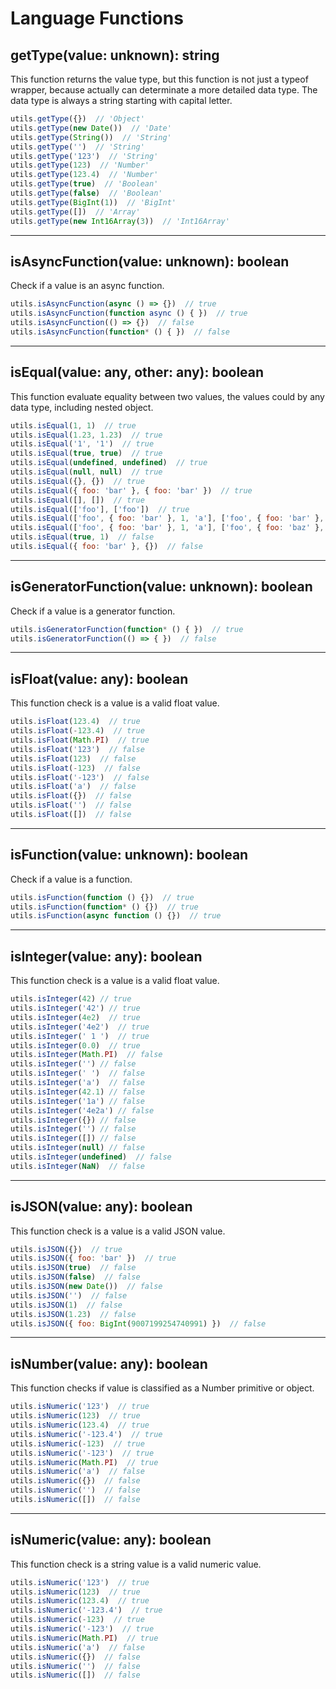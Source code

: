# Language Functions

## getType(value: unknown): string

This function returns the value type, but this function is not just a typeof wrapper, because actually can determinate a more detailed data type. The data type is always a string starting with capital letter.

```js
utils.getType({})  // 'Object'
utils.getType(new Date())  // 'Date'
utils.getType(String())  // 'String'
utils.getType('')  // 'String'
utils.getType('123')  // 'String'
utils.getType(123)  // 'Number'
utils.getType(123.4)  // 'Number'
utils.getType(true)  // 'Boolean'
utils.getType(false)  // 'Boolean'
utils.getType(BigInt(1))  // 'BigInt'
utils.getType([])  // 'Array'
utils.getType(new Int16Array(3))  // 'Int16Array'
```

---

## isAsyncFunction(value: unknown): boolean

Check if a value is an async function.

```js
utils.isAsyncFunction(async () => {})  // true
utils.isAsyncFunction(function async () { })  // true
utils.isAsyncFunction(() => {})  // false
utils.isAsyncFunction(function* () { })  // false
```

---

## isEqual(value: any, other: any): boolean

This function evaluate equality between two values, the values could by any data type, including nested object.

```js
utils.isEqual(1, 1)  // true
utils.isEqual(1.23, 1.23)  // true
utils.isEqual('1', '1')  // true
utils.isEqual(true, true)  // true
utils.isEqual(undefined, undefined)  // true
utils.isEqual(null, null)  // true
utils.isEqual({}, {})  // true
utils.isEqual({ foo: 'bar' }, { foo: 'bar' })  // true
utils.isEqual([], [])  // true
utils.isEqual(['foo'], ['foo'])  // true
utils.isEqual(['foo', { foo: 'bar' }, 1, 'a'], ['foo', { foo: 'bar' }, 1, 'a'])  // true
utils.isEqual(['foo', { foo: 'bar' }, 1, 'a'], ['foo', { foo: 'baz' }, 1, 'a'])  // false
utils.isEqual(true, 1)  // false
utils.isEqual({ foo: 'bar' }, {})  // false
```

---

## isGeneratorFunction(value: unknown): boolean

Check if a value is a generator function.

```js
utils.isGeneratorFunction(function* () { })  // true
utils.isGeneratorFunction(() => { })  // false
```

---

## isFloat(value: any): boolean

This function check is a value is a valid float value.

```js
utils.isFloat(123.4)  // true
utils.isFloat(-123.4)  // true
utils.isFloat(Math.PI)  // true
utils.isFloat('123')  // false
utils.isFloat(123)  // false
utils.isFloat(-123)  // false
utils.isFloat('-123')  // false
utils.isFloat('a')  // false
utils.isFloat({})  // false
utils.isFloat('')  // false
utils.isFloat([])  // false
```

---

## isFunction(value: unknown): boolean

Check if a value is a function.

```js
utils.isFunction(function () {})  // true
utils.isFunction(function* () {})  // true
utils.isFunction(async function () {})  // true
```

---

## isInteger(value: any): boolean

This function check is a value is a valid float value.

```js
utils.isInteger(42) // true
utils.isInteger('42') // true
utils.isInteger(4e2)  // true
utils.isInteger('4e2')  // true
utils.isInteger(' 1 ')  // true
utils.isInteger(0.0)  // true
utils.isInteger(Math.PI)  // false
utils.isInteger('') // false
utils.isInteger(' ')  // false
utils.isInteger('a')  // false
utils.isInteger(42.1) // false
utils.isInteger('1a') // false
utils.isInteger('4e2a') // false
utils.isInteger({}) // false
utils.isInteger('') // false
utils.isInteger([]) // false
utils.isInteger(null) // false
utils.isInteger(undefined)  // false
utils.isInteger(NaN)  // false
```

---

## isJSON(value: any): boolean

This function check is a value is a valid JSON value.

```js
utils.isJSON({})  // true
utils.isJSON({ foo: 'bar' })  // true
utils.isJSON(true)  // false
utils.isJSON(false)  // false
utils.isJSON(new Date())  // false
utils.isJSON('')  // false
utils.isJSON(1)  // false
utils.isJSON(1.23)  // false
utils.isJSON({ foo: BigInt(9007199254740991) })  // false
```

---

## isNumber(value: any): boolean

This function checks if value is classified as a Number primitive or object.

```js
utils.isNumeric('123')  // true
utils.isNumeric(123)  // true
utils.isNumeric(123.4)  // true
utils.isNumeric('-123.4')  // true
utils.isNumeric(-123)  // true
utils.isNumeric('-123')  // true
utils.isNumeric(Math.PI)  // true
utils.isNumeric('a')  // false
utils.isNumeric({})  // false
utils.isNumeric('')  // false
utils.isNumeric([])  // false
```

---

## isNumeric(value: any): boolean

This function check is a string value is a valid numeric value.

```js
utils.isNumeric('123')  // true
utils.isNumeric(123)  // true
utils.isNumeric(123.4)  // true
utils.isNumeric('-123.4')  // true
utils.isNumeric(-123)  // true
utils.isNumeric('-123')  // true
utils.isNumeric(Math.PI)  // true
utils.isNumeric('a')  // false
utils.isNumeric({})  // false
utils.isNumeric('')  // false
utils.isNumeric([])  // false
```

